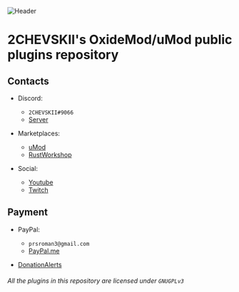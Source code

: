 [license]: https://tldrlegal.com/license/gnu-general-public-license-v3-(gpl-3)#fulltext

![Header](https://i.imgur.com/mqPOWtp.png)
# 2CHEVSKII's OxideMod/uMod public plugins repository

## Contacts

- Discord:

  - `2CHEVSKII#9066`
  - [Server](https://discord.gg/DBaqZNZ) 
  
- Marketplaces:

  - [uMod](https://umod.org/user/2CHEVSKII)
  - [RustWorkshop](https://rustworkshop.space/members/2chevskii.8/)

- Social:

  - [Youtube](https://www.youtube.com/channel/UCgq5jjofrmIXCagJXqrMG9w)
  - [Twitch](https://www.twitch.tv/2chevskii_here)

## Payment
- PayPal: 
  - `prsroman3@gmail.com`
  - [PayPal.me](https://www.paypal.com/paypalme2/2chevskii)

- [DonationAlerts](https://www.donationalerts.com/r/2chevskii)

###### All the plugins in this repository are licensed under `GNUGPLv3`



